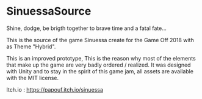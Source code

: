 # SinuessaSource

Shine, dodge, be brigth together to brave time and a fatal fate...




This is the source of the game Sinuessa create for the Game Off 2018 with as Theme "Hybrid".

This is an improved prototype, This is the reason why most of the elements that make up the game are very badly ordered / realized. It was designed with Unity and to stay in the spirit of this game jam, all assets are available with the MIT license.

Itch.io : https://papouf.itch.io/sinuessa
